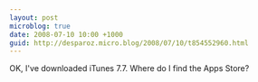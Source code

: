```yaml
---
layout: post
microblog: true
date: 2008-07-10 10:00 +1000
guid: http://desparoz.micro.blog/2008/07/10/t854552960.html
---
```

OK, I've downloaded iTunes 7.7.  Where do I find the Apps Store?
